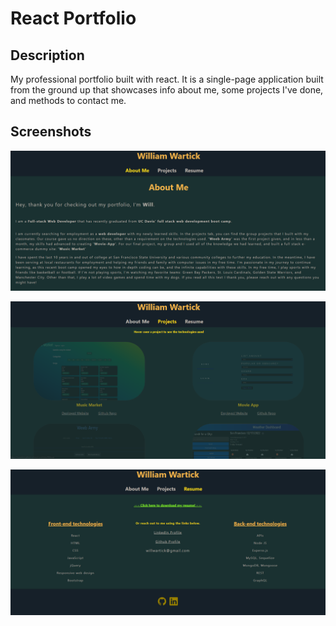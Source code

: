 # React Portfolio

## Description
My professional portfolio built with react.  It is a single-page application built from the ground up  that showcases info about me, some projects I've done, and methods to contact me.


## Screenshots

![screenshot 1 of project](assets/1.png)

![screenshot 2 of project](assets/2.png)

![screenshot 3 of project](assets/3.png)

